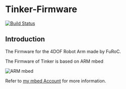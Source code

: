 # Tinker-Firmware
[![Build Status](https://travis-ci.org/yht1995/RobotArm-Firmware.svg?branch=master)](https://travis-ci.org/yht1995/RobotArm-Firmware)

## Introduction
The Firmware for the 4DOF Robot Arm made by FuRoC.

The Firmware of Tinker is based on ARM mbed

![ARM mbed](https://mbed.org/static/img/mbed_logo.png)

Refer to [my mbed Account](https://developer.mbed.org/users/yht1995/code/) for more information.

